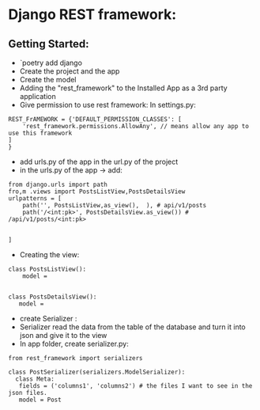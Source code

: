 # Django REST framework:

## Getting Started:
* `poetry add django 
* Create the project and the app
* Create the model
* Adding the "rest_framework" to the Installed App as a 3rd party application
* Give permission to use rest framework:  In settings.py:
```
REST_FrAMEWORK = {'DEFAULT_PERMISSION_CLASSES': [
    'rest_framework.permissions.AllowAny', // means allow any app to use this framework
]
}
```
* add urls.py of the app in the url.py of the project
* in the urls.py of the app -> add:
```
from django.urls import path
fro,m .views import PostsListView,PostsDetailsView
urlpatterns = [
    path('', PostsListView,as_view(),  ), # api/v1/posts
    path('/<int:pk>', PostsDetailsView.as_view()) # /api/v1/posts/<int:pk>


]
```
* Creating the view: 
```
class PostsListView():
    model = 


class PostsDetailsView():
   model = 

```
* create Serializer :
 * Serializer read the data from the table of the database and turn it into json and give it to the view
 * In app folder, create serializer.py:
```
from rest_framework import serializers

class PostSerializer(serializers.ModelSerializer):
  class Meta:
   fields = ('columns1', 'columns2') # the files I want to see in the json files.
   model = Post
   
```